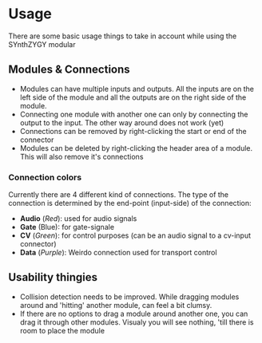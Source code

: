 # Usage

There are some basic usage things to take in account while using the SYnthZYGY modular

## Modules & Connections

* Modules can have multiple inputs and outputs. All the inputs are on the left side of the module and all the outputs
  are on the right side of the module.
* Connecting one module with another one can only by connecting the output to the input. The other way around does
  not work (yet)
* Connections can be removed by right-clicking the start or end of the connector
* Modules can be deleted by right-clicking the header area of a module. This will also remove it's connections

### Connection colors

Currently there are 4 different kind of connections. The type of the connection is determined by the end-point (input-side) of the connection:
* **Audio** (*Red*): used for audio signals
* **Gate** (Blue): for gate-signale
* **CV** (*Green*): for control purposes (can be an audio signal to a cv-input connector)
* **Data** (*Purple*): Weirdo connection used for transport control

## Usability thingies

* Collision detection needs to be improved. While dragging modules around and 'hitting' another module, can feel a bit
  clumsy.
* If there are no options to drag a module around another one, you can drag it through other modules. Visualy you will
  see nothing, 'till there is room to place the module
